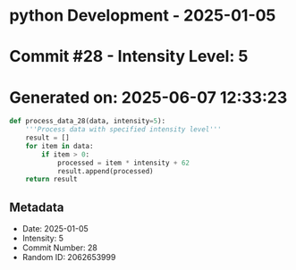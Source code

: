 ﻿# python Development - 2025-01-05
# Commit #28 - Intensity Level: 5
# Generated on: 2025-06-07 12:33:23
```python
def process_data_28(data, intensity=5):
    '''Process data with specified intensity level'''
    result = []
    for item in data:
        if item > 0:
            processed = item * intensity + 62
            result.append(processed)
    return result
```
## Metadata
- Date: 2025-01-05
- Intensity: 5
- Commit Number: 28
- Random ID: 2062653999
